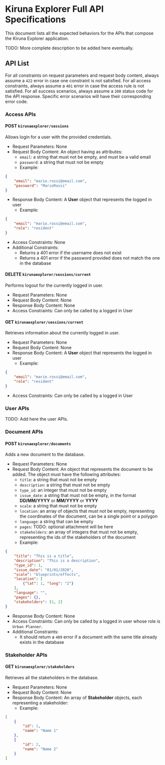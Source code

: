 # Kiruna Explorer Full API Specifications

This document lists all the expected behaviors for the APIs that compose the Kiruna Explorer application.

TODO: More complete description to be added here eventually.


## API List

For all constraints on request parameters and request body content, always assume a `422` error in case one constraint is not satisfied.
For all access constraints, always assume a `401` error in case the access rule is not satisfied.
For all success scenarios, always assume a `200` status code for the API response.
Specific error scenarios will have their corresponding error code.

### Access APIs

#### POST `kirunaexplorer/sessions`

Allows login for a user with the provided credentials.

- Request Parameters: None
- Request Body Content: An object having as attributes:
  - `email`: a string that must not be empty, and must be a valid email
  - `password`: a string that must not be empty
  - Example:
``` JSON
{
    "email": "mario.rossi@email.com", 
    "password": "MarioRossi"
}
```
- Response Body Content: A **User** object that represents the logged in user
  - Example: 
``` JSON
{
    "email": "mario.rossi@email.com",
    "role": "resident"
}
```
- Access Constraints: None
- Additional Constraints:
  - Returns a 401 error if the username does not exist
  - Returns a 401 error if the password provided does not match the one in the database

#### DELETE `kirunaexplorer/sessions/current`

Performs logout for the currently logged in user.

- Request Parameters: None
- Request Body Content: None
- Response Body Content: None
- Access Constraints: Can only be called by a logged in User

#### GET `kirunaexplorer/sessions/current`

Retrieves information about the currently logged in user.

- Request Parameters: None
- Request Body Content: None
- Response Body Content: A **User** object that represents the logged in user
  - Example: 
``` JSON
{
    "email": "mario.rossi@email.com",
    "role": "resident"
}
```
- Access Constraints: Can only be called by a logged in User


### User APIs

TODO: Add here the user APIs.


### Document APIs

#### POST `kirunaexplorer/documents`

Adds a new document to the database.

- Request Parameters: None
- Request Body Content: An object that represents the document to be added. The object must have the following attributes:
  - `title`: a string that must not be empty
  - `description`: a string that must not be empty
  - `type_id`: an integer that must not be empty
  - `issue_date`: a string that must not be empty, in the format **DD/MM/YYYY** or **MM/YYYY** or **YYYY**
  - `scale`: a string that must not be empty
  - `location`: an array of objects that must not be empty, representing the coordinates of the document, can be a single point or a polygon
  - `language`: a string that can be empty
  - `pages`: TODO: optional attachment will be here
  - `stakeholders`: an array of integers that must not be empty, representing the ids of the stakeholders of the document
  - Example:
``` JSON
{
    "title": "This is a title",
    "description": "This is a description",
    "type_id": 1,
    "issue_date": "01/01/2020",
    "scale": "blueprints/effects",
    "location": [
        {"lat": 1, "long": "2"}
    ],
    "language": "",
    "pages": {},
    "stakeholders": [1, 2]
}
```
- Response Body Content: None
- Access Constraints: Can only be called by a logged in user whose role is `Urban Planner`.
- Additional Constraints:
  - It should return a `409` error if a document with the same title already exists in the database


### Stakeholder APIs

#### GET `kirunaexplorer/stakeholders`

Retrieves all the stakeholders in the database.

- Request Parameters: None
- Request Body Content: None
- Response Body Content: An array of **Stakeholder** objects, each representing a stakeholder:
  - Example:
``` JSON
[
    {
        "id": 1,
        "name": "Name 1"
    },
    {
        "id": 2, 
        "name": "Name 2"
    }
]
```

